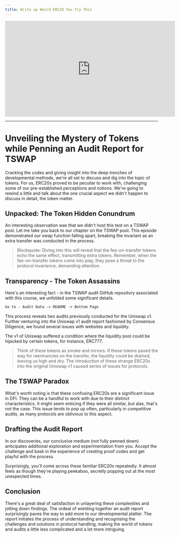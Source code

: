 ```yaml
---
title: Write up Weird ERC20 You Try This
---
```


<iframe width="560" height="315" src="https://www.youtube.com/embed/uRah95okGiY?si=4PW9L8fUJOzVxZal" title="YouTube video player" frameborder="0" allow="accelerometer; autoplay; clipboard-write; encrypted-media; gyroscope; picture-in-picture; web-share" allowfullscreen></iframe>

---

# Unveiling the Mystery of Tokens while Penning an Audit Report for TSWAP

Cracking the codes and giving insight into the deep trenches of developmental methods, we're all set to discuss and dig into the topic of tokens. For us, ERC20s proved to be peculiar to work with, challenging some of our pre-established perceptions and notions. We're going to rewind a little and talk about the one crucial aspect we didn't happen to discuss in detail, the token matter.

## Unpacked: The Token Hidden Conundrum

An interesting observation was that we didn't host this test on a TSWAP pool. Let me take you back to our chapter on the TSWAP pool. This episode demonstrated our swap function falling apart, breaking the invariant as an extra transfer was conducted in the process.

> Blockquote: Diving into this will reveal that the fee-on-transfer tokens echo the same effect, transmitting extra tokens. Remember, when the fee-on-transfer tokens come into play, they pose a threat to the protocol invariance, demanding attention.

## Transparency - The Token Assassins

Here's an interesting fact - in the TSWAP audit GitHub repository associated with this course, we unfolded some significant details.

```markdown
Go to - Audit Data -> README -> Bottom Page
```

This process reveals two audits previously conducted for the Uniswap v1. Further venturing into the Uniswap v1 audit report fashioned by Consensus Diligence, we found several issues with websites and liquidity.

The v1 of Uniswap suffered a condition where the liquidity pool could be hijacked by certain tokens, for instance, ERC777.

> Think of these tokens as smoke and mirrors. If these tokens paved the way for reentrancies on the transfer, the liquidity could be drained, leaving us high and dry. The introduction of these strange ERC20s into the original Uniswap v1 caused series of issues for protocols.

## The TSWAP Paradox

What's worth noting is that these confusing ERC20s are a significant issue in DFI. They can be a handful to work with due to their distinct characteristics. It might seem enticing if they were all similar, but alas, that's not the case. This issue tends to pop up often, particularly in competitive audits, as many protocols are oblivious to this aspect.

## Drafting the Audit Report

In our discoveries, our conclusive medium (not fully penned down) anticipates additional exploration and experimentation from you. Accept the challenge and bask in the experience of creating proof codes and get playful with the process.

Surprisingly, you'll come across these familiar ERC20s repeatedly. It almost feels as though they're playing peekaboo, secretly popping out at the most unexpected times.

## Conclusion

There's a great deal of satisfaction in unlayering these complexities and jotting down findings. The ordeal of wielding together an audit report surprisingly paves the way to add more to our developmental platter. The report initiates the process of understanding and recognising the challenges and solutions in protocol handling, making the world of tokens and audits a little less complicated and a lot more intriguing.
